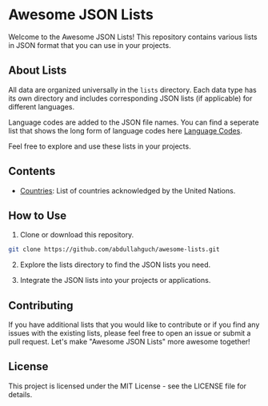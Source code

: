 # Awesome JSON Lists

Welcome to the Awesome JSON Lists! This repository contains various lists in JSON format that you can use in your projects.

## About Lists

All data are organized universally in the `lists` directory. Each data type has its own directory and includes corresponding JSON lists (if applicable) for different languages. 

Language codes are added to the JSON file names. You can find a seperate list that shows the long form of language codes here [Language Codes](lists/language_codes.json).

Feel free to explore and use these lists in your projects.

## Contents

- [Countries](lists/countries): List of countries acknowledged by the United Nations.

## How to Use

1. Clone or download this repository.

```bash
git clone https://github.com/abdullahguch/awesome-lists.git
```

2. Explore the lists directory to find the JSON lists you need.

3. Integrate the JSON lists into your projects or applications.

## Contributing

If you have additional lists that you would like to contribute or if you find any issues with the existing lists, please feel free to open an issue or submit a pull request. Let's make "Awesome JSON Lists" more awesome together!

## License

This project is licensed under the MIT License - see the LICENSE file for details.